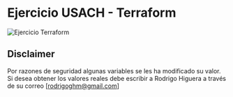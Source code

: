 # Ejercicio USACH - Terraform

![Ejercicio Terraform](https://github.com/rodrigoghm/terraform-init/blob/main/img/ejercicio.png)

## Disclaimer

Por razones de seguridad algunas variables se les ha modificado su valor. Si desea obtener los valores reales debe escribir a Rodrigo Higuera a través de su correo [rodrigoghm@gmail.com]
